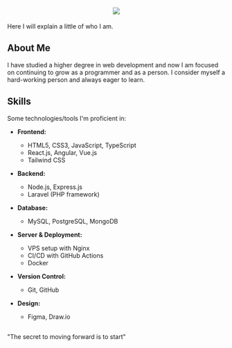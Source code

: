 <h1 align="center">
  <img src="https://readme-typing-svg.herokuapp.com/?font=Poppins&size=35&center=true&vCenter=true&width=600&height=70&duration=4000&color=40FFAC&lines=Welcome+to+my+profile;+I'm+Marc+Marqués;">
</h1>

Here I will explain a little of who I am.

## About Me
I have studied a higher degree in web development and now I am focused on continuing to grow as a programmer and as a person. I consider myself a hard-working person and always eager to learn.

## Skills
Some technologies/tools I'm proficient in:

- **Frontend:**
  - HTML5, CSS3, JavaScript, TypeScript
  - React.js, Angular, Vue.js
  - Tailwind CSS

- **Backend:**
  - Node.js, Express.js
  - Laravel (PHP framework)

- **Database:**
  - MySQL, PostgreSQL, MongoDB

- **Server & Deployment:**
  - VPS setup with Nginx
  - CI/CD with GitHub Actions
  - Docker

- **Version Control:**
  - Git, GitHub

- **Design:**
  - Figma, Draw.io

##
"The secret to moving forward is to start"
